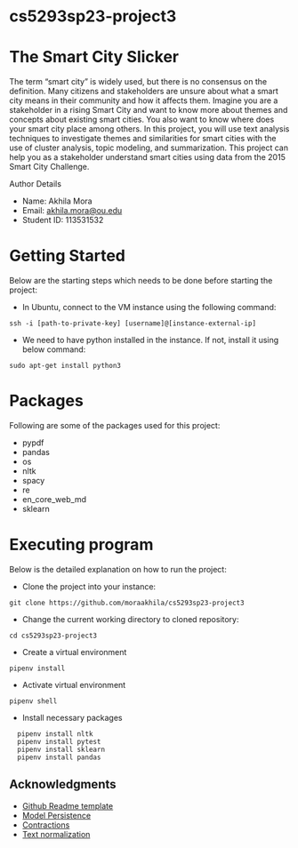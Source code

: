 # cs5293sp23-project3
# The Smart City Slicker

The term “smart city” is widely used, but there is no consensus on the definition. Many citizens and stakeholders are unsure about what a smart city means in their community and how it affects them. Imagine you are a stakeholder in a rising Smart City and want to know more about themes and concepts about existing smart cities. You also want to know where does your smart city place among others. In this project, you will use text analysis techniques to investigate themes and similarities for smart cities with the use of cluster analysis, topic modeling, and summarization. This project can help you as a stakeholder understand smart cities using data from the 2015 Smart City Challenge.

Author Details
* Name: Akhila Mora
* Email: akhila.mora@ou.edu
* Student ID: 113531532

# Getting Started
Below are the starting steps which needs to be done before starting the project:
* In Ubuntu, connect to the VM instance using the following command:
```
ssh -i [path-to-private-key] [username]@[instance-external-ip]
```
* We need to have python installed in the instance. If not, install it using below command:
```
sudo apt-get install python3
```

# Packages
Following are some of the packages used for this project: 
* pypdf
* pandas
* os
* nltk
* spacy
* re
* en_core_web_md
* sklearn

# Executing program
Below is the detailed explanation on how to run the project:
* Clone the project into your instance:
```
git clone https://github.com/moraakhila/cs5293sp23-project3
```
* Change the current working directory to cloned repository:
```
cd cs5293sp23-project3
```
* Create a virtual environment
```
pipenv install
```
* Activate virtual environment
```
pipenv shell
```
* Install necessary packages
```
  pipenv install nltk
  pipenv install pytest
  pipenv install sklearn
  pipenv install pandas
``` 

## Acknowledgments
* [Github Readme template](https://gist.github.com/DomPizzie/7a5ff55ffa9081f2de27c315f5018afc)
* [Model Persistence](https://scikit-learn.org/stable/model_persistence.html)
* [Contractions](https://github.com/dipanjanS/text-analytics-with-python/blob/master/New-Second-Edition/Ch05%20-%20Text%20Classification/contractions.py)
* [Text normalization](https://github.com/dipanjanS/text-analytics-with-python/blob/master/New-Second-Edition/Ch05%20-%20Text%20Classification/text_normalizer.py)
